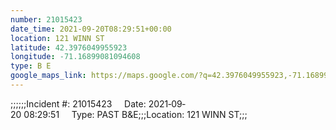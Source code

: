 ```yaml
---
number: 21015423
date_time: 2021-09-20T08:29:51+00:00
location: 121 WINN ST
latitude: 42.3976049955923
longitude: -71.16899081094608
type: B E
google_maps_link: https://maps.google.com/?q=42.3976049955923,-71.16899081094608
---
```


;;;;;;Incident #: 21015423     Date: 2021‐09‐20 08:29:51     Type: PAST B&E;;;Location: 121 WINN ST;;;
